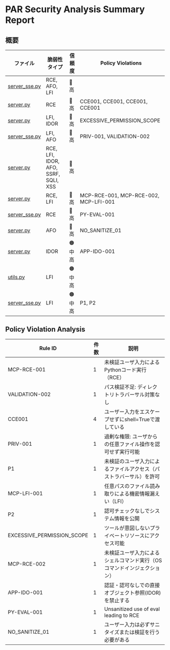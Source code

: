 # PAR Security Analysis Summary Report

## 概要

| ファイル | 脆弱性タイプ | 信頼度 | Policy Violations |
|---------|------------|--------|------------------|
| [server_sse.py](server_sse.py.md) | RCE, AFO, LFI | 🔴 高 |  |
| [server.py](server.py.md) | RCE | 🔴 高 | CCE001, CCE001, CCE001, CCE001 |
| [server.py](server.py.md) | LFI, IDOR | 🔴 高 | EXCESSIVE_PERMISSION_SCOPE |
| [server_sse.py](server_sse.py.md) | LFI, AFO | 🔴 高 | PRIV-001, VALIDATION-002 |
| [server.py](server.py.md) | RCE, LFI, IDOR, AFO, SSRF, SQLI, XSS | 🔴 高 |  |
| [server.py](server.py.md) | RCE, LFI | 🔴 高 | MCP-RCE-001, MCP-RCE-002, MCP-LFI-001 |
| [server_sse.py](server_sse.py.md) | RCE | 🔴 高 | PY-EVAL-001 |
| [server.py](server.py.md) | AFO | 🔴 高 | NO_SANITIZE_01 |
| [server.py](server.py.md) | IDOR | 🟠 中高 | APP-IDO-001 |
| [utils.py](utils.py.md) | LFI | 🟠 中高 |  |
| [server_sse.py](server_sse.py.md) | LFI | 🟠 中高 | P1, P2 |

## Policy Violation Analysis

| Rule ID | 件数 | 説明 |
|---------|------|------|
| MCP-RCE-001 | 1 | 未検証ユーザ入力によるPythonコード実行（RCE） |
| VALIDATION-002 | 1 | パス検証不足: ディレクトリトラバーサル対策なし |
| CCE001 | 4 | ユーザー入力をエスケープせずにshell=Trueで渡している |
| PRIV-001 | 1 | 過剰な権限: ユーザからの任意ファイル操作を認可せず実行可能 |
| P1 | 1 | 未検証のユーザ入力によるファイルアクセス（パストラバーサル）を許可 |
| MCP-LFI-001 | 1 | 任意パスのファイル読み取りによる機密情報漏えい（LFI） |
| P2 | 1 | 認可チェックなしでシステム情報を公開 |
| EXCESSIVE_PERMISSION_SCOPE | 1 | ツールが意図しないプライベートリソースにアクセス可能 |
| MCP-RCE-002 | 1 | 未検証ユーザ入力によるシェルコマンド実行（OSコマンドインジェクション） |
| APP-IDO-001 | 1 | 認証・認可なしでの直接オブジェクト参照(IDOR)を禁止する |
| PY-EVAL-001 | 1 | Unsanitized use of eval leading to RCE |
| NO_SANITIZE_01 | 1 | ユーザー入力は必ずサニタイズまたは検証を行う必要がある |
